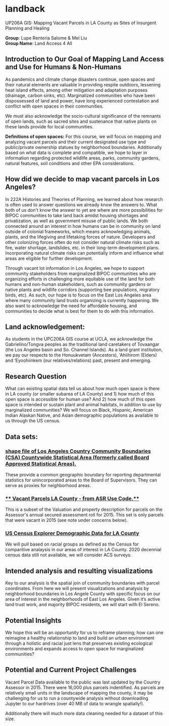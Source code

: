 
# landback
UP206A GIS: Mapping Vacant Parcels in LA County as Sites of Insurgent Planning and Healing

**Group**: Lupe Renteria Salome & Mel Liu <br>
**Group Name**: Land Access 4 All

## Introduction to Our Goal of Mapping Land Access and Use for Humans & Non-Humans

As pandemics and climate change disasters continue, open spaces and their natural elements are valuable in providing respite outdoors, lessening heat island effects, among other mitigation and adaptation purposes (drainage, carbon sinks, etc). Marginalized communities who have been dispossessed of land and power, have long experienced contestation and conflict with open spaces in their communities. 

We must also acknowledge the socio-cultural significance of the remnants of open lands, such as sacred sites and sustenance that native plants on these lands provide for local communities. 

**Definitions of open spaces:** For this course, we will focus on mapping and analyzing vacant parcels and their current designated use type and public/private ownership statues by neighborhood boundaries. Additionally based on what data is complete and compatible, we hope to layer in information regarding protected wildlife areas, parks, community gardens, natural features, soil conditions and other EPA considerations.

## How did we decide to map vacant parcels in Los Angeles?

In 222A Histories and Theories of Planning, we learned about how research is often used to answer questions we already know the answers to. What both of us don't know the answer to yet are where are more possibilities for BIPOC communities to take land back amidst housing shortages and privatization, as well as government misuse of public lands. We both connected around an interest in how humans can be in community on land outside of colonial frameworks, which means acknowledging animals, plants, and the lifegiving and lifetaking forces of nature. Developers and other colonizing forces often do not consider natural climate risks such as fire, water shortage, landslides, etc. in their long-term development plans. Incorporating natural climate risks can potentially inform and influence what areas are eligible for further development.     

Through vacant lot information in Los Angeles, we hope to support community stakeholders from marginalized BIPOC communities who are organizing efforts in challenging more equitable use of the land for both humans and non-human stakeholders, such as community gardens or native plants and wildlife corridors (supporting bee populations, migratory birds, etc). As such, our hope is to focus on the East Los Angeles area where many community land trusts organizing is currently happening. We also want to acknowledge the need for affordable housing, and communities to decide what is best for them to do with this information.


## Land acknowledgement:

As students in the UPC206A GIS course at UCLA, we acknowledge the Gabrielino/Tongva peoples as the traditional land caretakers of Tovaangar (the Los Angeles basin and So. Channel Islands). As a land grant institution, we pay our respects to the Honuukvetam (Ancestors), ‘Ahiihirom (Elders) and ‘Eyoohiinkem (our relatives/relations) past, present and emerging.

## Research Question

What can existing spatial data tell us about how much open space is there in LA county (or smaller subarea of LA County) and 1) how much of this open space is accessible for human use? And 2) how much of this open space is intended or sustain plant and animal habitats, in addition to use by marginalized communities? We will focus on Black, Hispanic, American Indian Alaskan Native, and Asian demographic populations as available to us through the US census.

## Data sets: 
### [**shape file of Los Angeles Country Community Boundaries (CSA) Countywide Statistical Area (formerly called Board Approved Statistical Areas).**](https://data.lacounty.gov/GIS-Data/Community-Boundaries-CSA-/g4rb-en2z) 

These provide a common geographic boundary for reporting departmental statistics for unincorporated areas to the Board of Supervisors. They can serve as proxies for neighborhood areas.

###  [** Vacant Parcels LA County - from ASR Use Code.**](https://data.lacounty.gov/Parcel-/Vacant-Parcels-LA-County-from-ASR-Use-Code/vcaw-zeg9) 

This is a subset of the Valuation and property description for parcels on the Assessor's annual secured assessment roll for 2015. This set is only parcels that were vacant in 2015 (see note under concerns below).

### [US Census Explorer Demographic Data for LA County](https://data.census.gov/cedsci/)

We will pull based on racial groups as defined as the Census for comparitive analaysis in our areas of interest in LA County. 2020 decennial census data still not available, we will consider ACS surveys.

## Intended analysis and resulting visualizations
Key to our analysis is the spatial join of community boundaries with parcel coordinates. From here we will present visualizations and analysis by neighborhood boundaries in Los Angele County with specific focus on our area of interest in the neighborhoods of East Los Angeles. Given it’s active land trust work, and majority BIPOC residents, we will start with El Sereno.

## Potential Insights 
We hope this will be an opportunity for us to reframe planning; how can one reimagine a healthy relationship to land and build an urban environment through a holistic and racial just lens that preserves existing ecological environments and expands access to open space for marginalized communities? 

## Potential and Current Project Challenges

Vacant Parcel Data available to the public was last updated by the Country Assessor in 2015. There were 16,000 plus parcels indentified. As parcels are relatively small units in the landscape of mapping the county, it may be challenging for us to run a countywide analysis without downloading Jupyter to our hardrives (over 40 MB of data to wrangle spatially!).

Additionally there will much more data cleaning needed for a dataset of this size.
